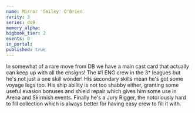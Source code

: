 ```yaml
---
name: Mirror 'Smiley' O'Brien
rarity: 3
series: ds9
memory_alpha:
bigbook_tier: 2
events: 0
in_portal:
published: true
---
```


In somewhat of a rare move from DB we have a main cast card that actually can keep up with all the ensigns! The #1 ENG crew in the 3* leagues but he's not just a one skill wonder! His secondary skills mean he's got some voyage legs too. His ship ability is not too shabby either, granting some useful evasion bonuses and shield repair which gives him some use in Arena and Skirmish events. Finally he's a Jury Rigger, the notoriously hard to fill collection which is always better for having easy crew to fill it with.
